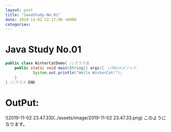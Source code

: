 ```yaml
---
layout: post
title: "JavaStudy-No.01"
date: 2019-11-02 22:17:00 +0900
categories:
---
```

# Java Study No.01
```java
public class WinterCatDemo{ //クラス名
  	public static void main(String[] args){　//Mainメソッド
     		System.out.println("Hello WinterCat!"); 
    }
} //クラス END
```
# OutPut:
![2019-11-02 23.47.33](../assets/image/2019-11-02 23.47.33.png)
このようになります。
